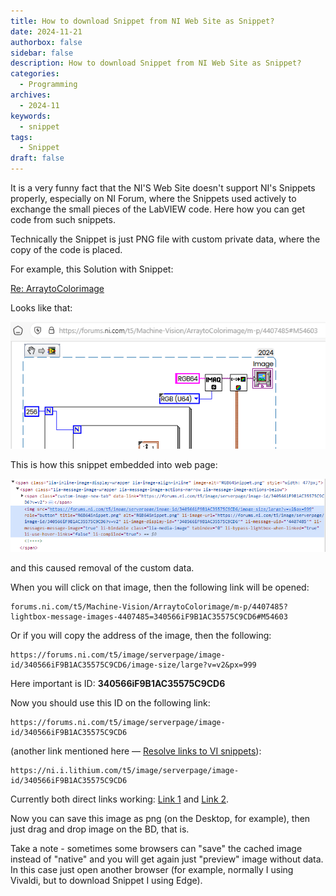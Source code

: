 ```yaml
---
title: How to download Snippet from NI Web Site as Snippet?
date: 2024-11-21
authorbox: false
sidebar: false
description: How to download Snippet from NI Web Site as Snippet?
categories:
  - Programming
archives:
  - 2024-11
keywords:
  - snippet
tags:
  - Snippet
draft: false
---
```

It is a very funny fact that the NI'S Web Site doesn't support NI's Snippets properly, especially on NI Forum, where the Snippets used actively to exchange the small pieces of the LabVIEW code. Here how you can get code from such snippets.
<!--more-->
Technically the Snippet is just PNG file with custom private data, where the copy of the code is placed.

For example, this Solution with Snippet:

[Re: ArraytoColorimage](https://forums.ni.com/t5/Machine-Vision/ArraytoColorimage/m-p/4407485#M54603)

Looks like that:

![image-20241121130350037](assets/image-20241121130350037.png)



This is how this snippet embedded into web page:

![image-20241121130126244](assets/image-20241121130126244.png)

and this caused removal of the custom data.

When you will click on that image, then the following link will be opened:

```
forums.ni.com/t5/Machine-Vision/ArraytoColorimage/m-p/4407485?lightbox-message-images-4407485=340566iF9B1AC35575C9CD6#M54603
```

Or if you will copy the address of the image, then the following:

```
https://forums.ni.com/t5/image/serverpage/image-id/340566iF9B1AC35575C9CD6/image-size/large?v=v2&px=999
```

Here important is ID: **340566iF9B1AC35575C9CD6**

Now you should use this ID on the following link:

```
https://forums.ni.com/t5/image/serverpage/image-id/340566iF9B1AC35575C9CD6
```

(another link mentioned here — [Resolve links to VI snippets](https://forums.ni.com/t5/LabVIEW-Idea-Exchange/Resolve-links-to-VI-snippets/idi-p/4080744)):

```
https://ni.i.lithium.com/t5/image/serverpage/image-id/340566iF9B1AC35575C9CD6
```

Currently both direct links working: [Link 1](https://forums.ni.com/t5/image/serverpage/image-id/340566iF9B1AC35575C9CD6) and [Link 2](https://ni.i.lithium.com/t5/image/serverpage/image-id/340566iF9B1AC35575C9CD6).

Now you can save this image as png (on the Desktop, for example), then just drag and drop image on the BD, that is.

Take a note - sometimes some browsers can "save" the cached image instead of "native" and you will get again just "preview" image without data. In this case just open another browser (for example, normally I using Vivaldi, but to download Snippet I using Edge).